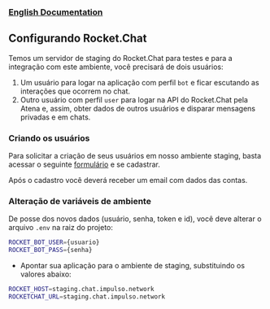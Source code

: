 ### [English Documentation](https://github.com/UniversoImpulso/atena/blob/master/docs/ROCKET.CHAT_EN.md)

## Configurando Rocket.Chat
Temos um servidor de staging do Rocket.Chat para testes e para a integração com este ambiente, você precisará de dois usuários:
1. Um usuário para logar na aplicação com perfil `bot` e ficar escutando as interações que ocorrem no chat.
2. Outro usuário com perfil `user` para logar na API do Rocket.Chat pela Atena e, assim, obter dados de outros usuários e disparar mensagens privadas e em chats.

### Criando os usuários
Para solicitar a criação de seus usuários em nosso ambiente staging, basta acessar o seguinte [formulário](https://impulsowork.typeform.com/to/nnIHqr) e se cadastrar.

Após o cadastro você deverá receber um email com dados das contas.

### Alteração de variáveis de ambiente
De posse dos novos dados (usuário, senha, token e id), você deve alterar o arquivo `.env` na raiz do projeto:

```sh
ROCKET_BOT_USER={usuario}
ROCKET_BOT_PASS={senha}
```

- Apontar sua aplicação para o ambiente de staging, substituindo os valores abaixo:

```sh
ROCKET_HOST=staging.chat.impulso.network
ROCKETCHAT_URL=staging.chat.impulso.network
```
